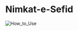 # Nimkat-e-Sefid

<!-- a normal html comment -->
<!--- <img src="https://github.com/mostafachegeni/Nimkat-e-Sefid/blob/2ae4506444d94c5e5da06c4cc6c5e9d069de509e/How_to_Use.gif" width="300" height="480" /> --->

![How_to_Use](https://github.com/mostafachegeni/Nimkat-e-Sefid/blob/2ae4506444d94c5e5da06c4cc6c5e9d069de509e/How_to_Use.gif)
